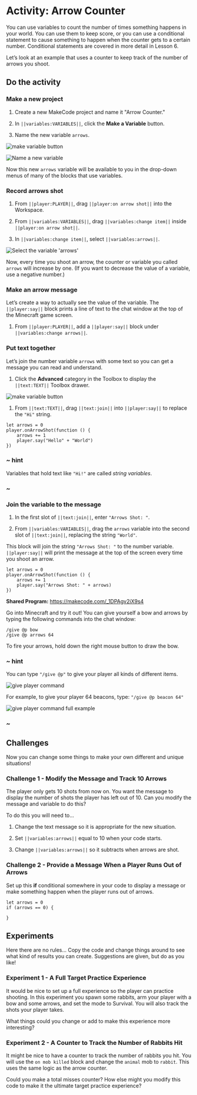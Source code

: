 # Activity: Arrow Counter

You can use variables to count the number of times something happens in your world. You can use them to keep score, or you can use a conditional statement to cause something to happen when the counter gets to a certain number. Conditional statements are covered in more detail in Lesson 6.

Let’s look at an example that uses a counter to keep track of the number of arrows you shoot.

## Do the activity

### Make a new project

1. Create a new MakeCode project and name it "Arrow Counter."

2. In `||variables:VARIABLES||`, click the **Make a Variable** button.

3. Name the new variable `arrows`.

![make variable button](/static/courses/csintro/coordinates/make-variable-button.png)

![Name a new variable](/static/courses/csintro/variables/make-variable-arrows.jpg)

Now this new `arrows` variable will be available to you in the drop-down menus of many of the blocks that use variables.

### Record arrows shot

1. From `||player:PLAYER||`, drag `||player:on arrow shot||` into the Workspace.

2. From `||variables:VARIABLES||`, drag `||variables:change item||` inside `||player:on arrow shot||`.

3. In `||variables:change item||`, select `||variables:arrows||`.

![Select the variable 'arrows'](/static/courses/csintro/variables/select-variable-arrows.jpg)

Now, every time you shoot an arrow, the counter or variable you called `arrows` will increase by one. (If you want to decrease the value of a variable, use a negative number.)

### Make an arrow message

Let’s create a way to actually see the value of the variable. The `||player:say||` block prints a line of text to the chat window at the top of the Minecraft game screen.

1. From `||player:PLAYER||`, add a `||player:say||` block under `||variables:change arrows||`.

### Put text together

Let’s join the number variable `arrows` with some text so you can get a message you can read and understand.

1. Click the **Advanced** category in the Toolbox to display the `||text:TEXT||` Toolbox drawer.

![make variable button](/static/courses/csintro/variables/advanced-text.png)

1. From `||text:TEXT||`, drag `||text:join||` into `||player:say||` to replace the `"Hi"` string.

```blocks
let arrows = 0
player.onArrowShot(function () {
    arrows += 1
    player.say("Hello" + "World")
})
```

### ~ hint

Variables that hold text like `"Hi!"` are called *string variables*.

### ~

### Join the variable to the message

1. In the first slot of `||text:join||`, enter `"Arrows Shot: "`.

2. From `||variables:VARIABLES||`, drag the `arrows` variable into the second slot of `||text:join||`, replacing the string `"World"`.

This block will join the string `"Arrows Shot: "` to the number variable. `||player:say||` will print the message at the top of the screen every time you shoot an arrow.

```blocks
let arrows = 0
player.onArrowShot(function () {
    arrows += 1
    player.say("Arrows Shot: " + arrows)
})
```

**Shared Program:** https://makecode.com/_1DPAgv2iX9s4

Go into Minecraft and try it out! You can give yourself a bow and arrows by typing the following commands into the chat window:

    /give @p bow
    /give @p arrows 64
    

To fire your arrows, hold down the right mouse button to draw the bow.

### ~ hint

You can type `"/give @p"` to give your player all kinds of different items.

![give player command](/static/courses/csintro/variables/give-player-command.jpg)

For example, to give your player 64 beacons, type: `"/give @p beacon 64"`

![give player command full example](/static/courses/csintro/variables/give-player-command-full-example.png)

### ~

## Challenges

Now you can change some things to make your own different and unique situations!

### Challenge 1 - Modify the Message and Track 10 Arrows

The player only gets 10 shots from now on. You want the message to display the number of shots the player has left out of 10. Can you modify the message and variable to do this?

To do this you will need to...

1. Change the text message so it is appropriate for the new situation.

2. Set `||variables:arrows||` equal to 10 when your code starts.

3. Change `||variables:arrows||` so it subtracts when arrows are shot.

### Challenge 2 - Provide a Message When a Player Runs Out of Arrows

Set up this **if** conditional somewhere in your code to display a message or make something happen when the player runs out of arrows.

```block
let arrows = 0
if (arrows == 0) {

}
```

## Experiments

Here there are no rules... Copy the code and change things around to see what kind of results you can create. Suggestions are given, but do as you like!

### Experiment 1 - A Full Target Practice Experience

It would be nice to set up a full experience so the player can practice shooting. In this experiment you spawn some rabbits, arm your player with a bow and some arrows, and set the mode to Survival. You will also track the shots your player takes.

What things could you change or add to make this experience more interesting?

### Experiment 2 - A Counter to Track the Number of Rabbits Hit

It might be nice to have a counter to track the number of rabbits you hit. You will use the `on mob killed` block and change the `animal` mob to `rabbit`. This uses the same logic as the arrow counter.

Could you make a total misses counter? How else might you modify this code to make it the ultimate target practice experience?